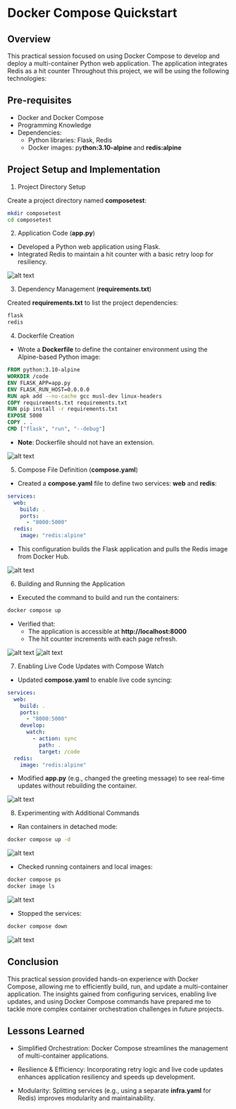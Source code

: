 # Docker Compose Quickstart

## Overview
This practical session focused on using Docker Compose  to develop and deploy a multi-container Python web application. The application integrates Redis as a hit counter Throughout this project, we will be using the following technologies:

## Pre-requisites

- Docker and Docker Compose
- Programming Knowledge
- Dependencies:
    - Python libraries: Flask, Redis
    - Docker images: py**thon:3.10-alpine** and **redis:alpine**

## Project Setup and Implementation

1. Project Directory Setup

Create a project directory named **composetest**:
```bash
mkdir composetest
cd composetest
```

2. Application Code (**app.py**)
* Developed a Python web application using Flask.
* Integrated Redis to maintain a hit counter with a basic retry loop for resiliency.

![alt text](images/app.png)

3. Dependency Management (**requirements.txt**)

Created **requirements.txt** to list the project dependencies: 
```bash
flask
redis
```

4. Dockerfile Creation

* Wrote a **Dockerfile** to define the container environment using the Alpine-based Python image:
```dockerfile
FROM python:3.10-alpine
WORKDIR /code
ENV FLASK_APP=app.py
ENV FLASK_RUN_HOST=0.0.0.0
RUN apk add --no-cache gcc musl-dev linux-headers
COPY requirements.txt requirements.txt
RUN pip install -r requirements.txt
EXPOSE 5000
COPY . .
CMD ["flask", "run", "--debug"]
```

* **Note**: Dockerfile should not have an extension.

![alt text](images/dockerfile.png)

5. Compose File Definition (**compose.yaml**)

* Created a **compose.yaml** file to define two services: **web** and **redis**:
```yaml
services:
  web:
    build: .
    ports:
      - "8000:5000"
  redis:
    image: "redis:alpine"
```
* This configuration builds the Flask application and pulls the Redis image from Docker Hub.

![alt text](images/compose.png)

6. Building and Running the Application

* Executed the command to build and run the containers:
```bash
docker compose up
```
* Verified that:
    - The application is accessible at **http://localhost:8000**
    - The hit counter increments with each page refresh.

![alt text](images/hitcounter.png)
![alt text](images/browser.png)

7. Enabling Live Code Updates with Compose Watch

* Updated **compose.yaml** to enable live code syncing:
```yaml
services:
  web:
    build: .
    ports:
      - "8000:5000"
    develop:
      watch:
        - action: sync
          path: .
          target: /code
  redis:
    image: "redis:alpine"
```
* Modified **app.py** (e.g., changed the greeting message) to see real-time updates without rebuilding the container.

![alt text](images/watch.png)

8. Experimenting with Additional Commands

* Ran containers in detached mode:
```bash
docker compose up -d
```
![alt text](images/1.png)

* Checked running containers and local images:
```bash
docker compose ps
docker image ls
```
![alt text](images/2.png)

* Stopped the services:
```bash
docker compose down
```
![alt text](images/3.png)

## Conclusion

This practical session provided hands-on experience with Docker Compose, allowing me to efficiently build, run, and update a multi-container application. The insights gained from configuring services, enabling live updates, and using Docker Compose commands have prepared me to tackle more complex container orchestration challenges in future projects.

## Lessons Learned
* Simplified Orchestration: Docker Compose streamlines the management of multi-container applications.

* Resilience & Efficiency: Incorporating retry logic and live code updates enhances application resiliency and speeds up development.

* Modularity: Splitting services (e.g., using a separate **infra.yaml** for Redis) improves modularity and maintainability.